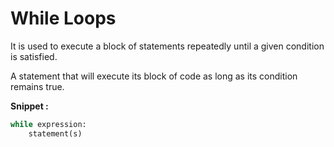 # **While Loops**

It is used to execute a block of statements repeatedly until a given condition is satisfied.

A statement that will execute its block of code as long as its condition remains true.

**Snippet :**
```py
while expression:
    statement(s)
```


